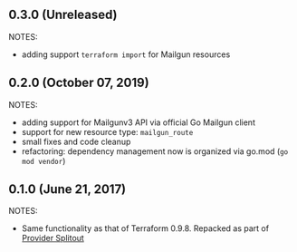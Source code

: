 ## 0.3.0 (Unreleased)

NOTES:

* adding support `terraform import` for Mailgun resources 


## 0.2.0 (October 07, 2019)

NOTES:

* adding support for Mailgunv3 API via official Go Mailgun client
* support for new resource type: `mailgun_route`
* small fixes and code cleanup
* refactoring: dependency management now is organized via go.mod (`go mod vendor`)

## 0.1.0 (June 21, 2017)

NOTES:

* Same functionality as that of Terraform 0.9.8. Repacked as part of [Provider Splitout](https://www.hashicorp.com/blog/upcoming-provider-changes-in-terraform-0-10/)

